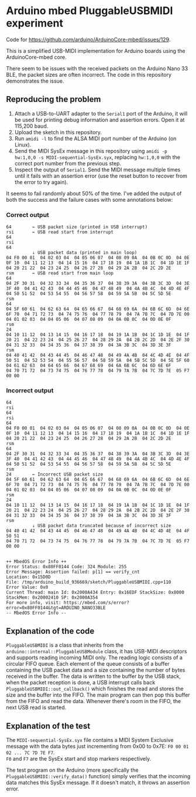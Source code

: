 # Arduino mbed PluggableUSBMIDI experiment

Code for https://github.com/arduino/ArduinoCore-mbed/issues/129.

This is a simplified USB-MIDI implementation for Arduino boards using the 
ArduinoCore-mbed core.

There seem to be issues with the received packets on the Arduino Nano 33 BLE,
the packet sizes are often incorrect. The code in this repository demonstrates 
the issue.

## Reproducing the problem

1. Attach a USB-to-UART adapter to the `Serial1` port of the Arduino, it will be
   used for printing debug information and assertion errors. Open it at 115,200 
   baud.
2. Upload the sketch in this repository.
3. Run `amidi -l` to find the ALSA MIDI port number of the Arduino (on Linux).
4. Send the MIDI SysEx message in this repository using
   `amidi -p hw:1,0,0 -s MIDI-sequential-SysEx.syx`, replacing `hw:1,0,0` with
   the correct port number from the previous step.
5. Inspect the output of `Serial1`. Send the MIDI message multiple times until
   it fails with an assertion error (use the reset button to recover from the 
   error to try again).

It seems to fail randomly about 50% of the time. I've added the output of both
the success and the failure cases with some annotations below:

### Correct output
```
64        ← USB packet size (printed in USB interrupt)
rsi       ← USB read start from interrupt
64
rsi
64
          ↓ USB packet data (printed in main loop)
04 F0 00 01  04 02 03 04  04 05 06 07  04 08 09 0A  04 0B 0C 0D  04 0E 0F 10  04 11 12 13  04 14 15 16  04 17 18 19  04 1A 1B 1C  04 1D 1E 1F  04 20 21 22  04 23 24 25  04 26 27 28  04 29 2A 2B  04 2C 2D 2E  
rsm       ← USB read start from main loop
64
04 2F 30 31  04 32 33 34  04 35 36 37  04 38 39 3A  04 3B 3C 3D  04 3E 3F 40  04 41 42 43  04 44 45 46  04 47 48 49  04 4A 4B 4C  04 4D 4E 4F  04 50 51 52  04 53 54 55  04 56 57 58  04 59 5A 5B  04 5C 5D 5E  
rsm
64
04 5F 60 61  04 62 63 64  04 65 66 67  04 68 69 6A  04 6B 6C 6D  04 6E 6F 70  04 71 72 73  04 74 75 76  04 77 78 79  04 7A 7B 7C  04 7D 7E 00  04 01 02 03  04 04 05 06  04 07 08 09  04 0A 0B 0C  04 0D 0E 0F  
rsm
24
04 10 11 12  04 13 14 15  04 16 17 18  04 19 1A 1B  04 1C 1D 1E  04 1F 20 21  04 22 23 24  04 25 26 27  04 28 29 2A  04 2B 2C 2D  04 2E 2F 30  04 31 32 33  04 34 35 36  04 37 38 39  04 3A 3B 3C  04 3D 3E 3F  
rsm
04 40 41 42  04 43 44 45  04 46 47 48  04 49 4A 4B  04 4C 4D 4E  04 4F 50 51  04 52 53 54  04 55 56 57  04 58 59 5A  04 5B 5C 5D  04 5E 5F 60  04 61 62 63  04 64 65 66  04 67 68 69  04 6A 6B 6C  04 6D 6E 6F  
04 70 71 72  04 73 74 75  04 76 77 78  04 79 7A 7B  04 7C 7D 7E  05 F7 00 00
```

### Incorrect output
```
64
rsi
64
rsi
64
04 F0 00 01  04 02 03 04  04 05 06 07  04 08 09 0A  04 0B 0C 0D  04 0E 0F 10  04 11 12 13  04 14 15 16  04 17 18 19  04 1A 1B 1C  04 1D 1E 1F  04 20 21 22  04 23 24 25  04 26 27 28  04 29 2A 2B  04 2C 2D 2E  
rsm
64
04 2F 30 31  04 32 33 34  04 35 36 37  04 38 39 3A  04 3B 3C 3D  04 3E 3F 40  04 41 42 43  04 44 45 46  04 47 48 49  04 4A 4B 4C  04 4D 4E 4F  04 50 51 52  04 53 54 55  04 56 57 58  04 59 5A 5B  04 5C 5D 5E  
rsm
24        ← Incorrect USB packet size
04 5F 60 61  04 62 63 64  04 65 66 67  04 68 69 6A  04 6B 6C 6D  04 6E 6F 70  04 71 72 73  04 74 75 76  04 77 78 79  04 7A 7B 7C  04 7D 7E 00  04 01 02 03  04 04 05 06  04 07 08 09  04 0A 0B 0C  04 0D 0E 0F  
rsm
24
04 10 11 12  04 13 14 15  04 16 17 18  04 19 1A 1B  04 1C 1D 1E  04 1F 20 21  04 22 23 24  04 25 26 27  04 28 29 2A  04 2B 2C 2D  04 2E 2F 30  04 31 32 33  04 34 35 36  04 37 38 39  04 3A 3B 3C  04 3D 3E 3F  
rsm
          ↓ USB packet data truncated because of incorrect size
04 40 41 42  04 43 44 45  04 46 47 48  04 49 4A 4B  04 4C 4D 4E  04 4F 50 51  
04 70 71 72  04 73 74 75  04 76 77 78  04 79 7A 7B  04 7C 7D 7E  05 F7 00 00  


++ MbedOS Error Info ++
Error Status: 0x80FF0144 Code: 324 Module: 255
Error Message: Assertion failed: p[1] == verify_cnt
Location: 0x15D0D
File: /tmp/arduino_build_936669/sketch/PluggableUSBMIDI.cpp+110
Error Value: 0x0
Current Thread: main Id: 0x2000A434 Entry: 0x16EDF StackSize: 0x8000 StackMem: 0x20002410 SP: 0x2000A354 
For more info, visit: https://mbed.com/s/error?error=0x80FF0144&tgt=ARDUINO_NANO33BLE
-- MbedOS Error Info --
```

## Explanation of the code

`PluggableUSBMIDI` is a class that inherits from the
`arduino::internal::PluggableUSBModule` class, it has USB-MIDI descriptors and 
supports reading incoming MIDI only. The reading logic consists of a circular
FIFO queue. Each element of the queue consists of a buffer containing the USB 
packet data and a size containing the number of bytes received in the buffer.
The data is written to the buffer by the USB stack, when the packet reception is
done, a USB interrupt calls back `PluggableUSBMIDI::out_callback()` which 
finishes the read and stores the size and the buffer into the FIFO. The main 
program can then pop this buffer from the FIFO and read the data. Whenever 
there's room in the FIFO, the next USB read is started.

## Explanation of the test

The `MIDI-sequential-SysEx.syx` file contains a MIDI System Exclusive message
with the data bytes just incrementing from 0x00 to 0x7E:
`F0 00 01 02 ... 7C 7D 7E F7`.  
`F0` and `F7` are the SysEx start and stop markers respectively.

The test program on the Arduino (more specifically the
`PluggableUSBMIDI::verify_data()` function) simply verifies that the incoming 
data matches this SysEx message. If it doesn't match, it throws an assertion
error.
